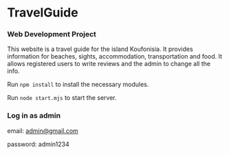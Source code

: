 # TravelGuide
### Web Development Project

This website is a travel guide for the island Koufonisia.
It provides information for beaches, sights, accommodation, transportation and food.
It allows registered users to write reviews and the admin to change all the info.

Run `npm install` to install the necessary modules.

Run `node start.mjs` to start the server.


### Log in as admin
email: admin@gmail.com

password: admin1234
